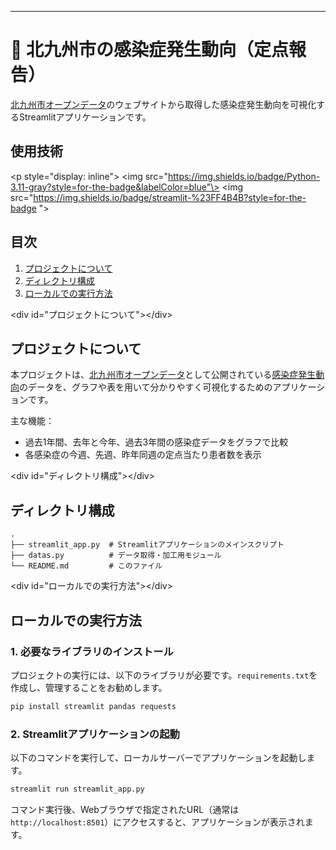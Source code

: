 
-----

# :hospital: 北九州市の感染症発生動向（定点報告）

[](https://infectious-disease-outbreaks-ktq.streamlit.app/)

[北九州市オープンデータ](https://odcs.bodik.jp/401005/)のウェブサイトから取得した感染症発生動向を可視化するStreamlitアプリケーションです。

## 使用技術

\<p style="display: inline"\>
\<img src="https://img.shields.io/badge/Python-3.11-gray?style=for-the-badge&labelColor=blue"\>
\<img src="https://img.shields.io/badge/streamlit-%23FF4B4B?style=for-the-badge
"\>


## 目次

1.  [プロジェクトについて](https://www.google.com/search?q=%23%E3%83%97%E3%83%AD%E3%82%B8%E3%82%A7%E3%82%AF%E3%83%88%E3%81%AB%E3%81%A4%E3%81%84%E3%81%A6)
2.  [ディレクトリ構成](https://www.google.com/search?q=%23%E3%83%87%E3%82%A3%E3%83%AC%E3%82%AF%E3%83%88%E3%83%AA%E6%A7%8B%E6%88%90)
3.  [ローカルでの実行方法](https://www.google.com/search?q=%23%E3%83%AD%E3%83%BC%E3%82%AB%E3%83%AB%E3%81%A7%E3%81%AE%E5%AE%9F%E8%A1%8C%E6%96%B9%E6%B3%95)

\<div id="プロジェクトについて"\>\</div\>

## プロジェクトについて

本プロジェクトは、[北九州市オープンデータ](https://odcs.bodik.jp/401005/)として公開されている[感染症発生動向](https://www.google.com/search?q=https://data.bodik.jp/dataset/401005_kansensyohasseidoko_teitenhokoku/resource/dd3b77f0-05c0-4899-892c-04909fd210e0)のデータを、グラフや表を用いて分かりやすく可視化するためのアプリケーションです。

主な機能：

  * 過去1年間、去年と今年、過去3年間の感染症データをグラフで比較
  * 各感染症の今週、先週、昨年同週の定点当たり患者数を表示

\<div id="ディレクトリ構成"\>\</div\>

## ディレクトリ構成

```
.
├── streamlit_app.py  # Streamlitアプリケーションのメインスクリプト
├── datas.py          # データ取得・加工用モジュール
└── README.md         # このファイル
```

\<div id="ローカルでの実行方法"\>\</div\>

## ローカルでの実行方法

### 1\. 必要なライブラリのインストール

プロジェクトの実行には、以下のライブラリが必要です。`requirements.txt`を作成し、管理することをお勧めします。

```bash
pip install streamlit pandas requests
```

### 2\. Streamlitアプリケーションの起動

以下のコマンドを実行して、ローカルサーバーでアプリケーションを起動します。

```bash
streamlit run streamlit_app.py
```

コマンド実行後、Webブラウザで指定されたURL（通常は `http://localhost:8501`）にアクセスすると、アプリケーションが表示されます。